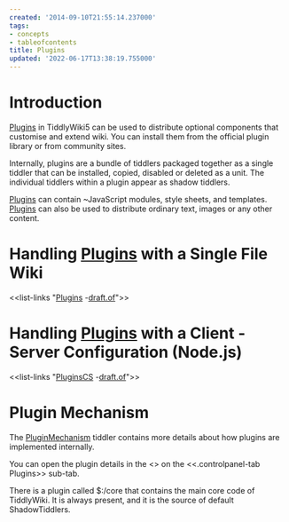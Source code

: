```yaml
---
created: '2014-09-10T21:55:14.237000'
tags:
- concepts
- tableofcontents
title: Plugins
updated: '2022-06-17T13:38:19.755000'
---
```


# Introduction

[Plugins](./Plugins.md) in TiddlyWiki5 can be used to distribute optional components that customise and extend wiki. You can install them from the official plugin library or from community sites.

Internally, plugins are a bundle of tiddlers packaged together as a single tiddler that can be installed, copied, disabled or deleted as a unit. The individual tiddlers within a plugin appear as shadow tiddlers. 

[Plugins](./Plugins.md) can contain ~JavaScript modules, style sheets, and templates. [Plugins](./Plugins.md) can also be used to distribute ordinary text, images or any other content.

# Handling [Plugins](./Plugins.md) with a Single File Wiki

<<list-links "[Plugins](./Plugins.md) -[draft.of](tiddlywiki://draft.of)">>

# Handling [Plugins](./Plugins.md) with a Client - Server Configuration (Node.js)

<<list-links "[PluginsCS](tiddlywiki://PluginsCS) -[draft.of](tiddlywiki://draft.of)">>

# Plugin Mechanism

The [PluginMechanism](./PluginMechanism.md) tiddler contains more details about how plugins are implemented internally. 

You can open the plugin details in the <<controlPanel-plugin-link>> on the <<.controlpanel-tab Plugins>> sub-tab.

There is a plugin called $:/core that contains the main core code of TiddlyWiki. It is always present, and it is the source of default ShadowTiddlers.